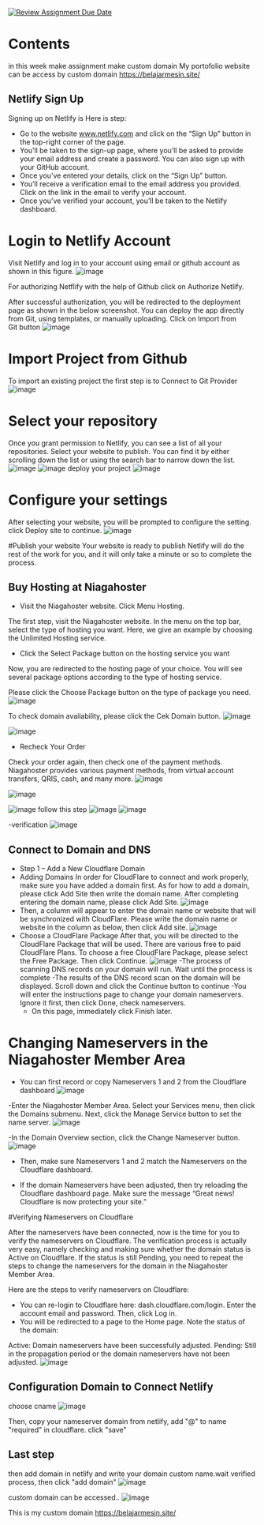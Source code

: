 [![Review Assignment Due Date](https://classroom.github.com/assets/deadline-readme-button-24ddc0f5d75046c5622901739e7c5dd533143b0c8e959d652212380cedb1ea36.svg)](https://classroom.github.com/a/isPhTOcA)

# Contents
in this week make assignment make custom domain My portofolio website can be access by custom domain https://belajarmesin.site/
## Netlify Sign Up
Signing up on Netlify is  Here is step:

  -   Go to the website www.netlify.com and click on the “Sign Up” button in the top-right corner of the page.
   -  You’ll be taken to the sign-up page, where you’ll be asked to provide your email address and create a password. You can also sign up with your GitHub account.
- Once you’ve entered your details, click on the “Sign Up” button.
- You’ll receive a verification email to the email address you provided. Click on the link in the email to verify your account.
- Once you’ve verified your account, you’ll be taken to the Netlify dashboard.

# Login to Netlify Account
Visit Netlify and log in to your account using  email or github account as shown in this figure.
![image](https://github.com/RevoU-FSSE-2/week-4-firdaussdf/assets/137057784/40349293-3977-48d7-a097-7d3d5cb90b3a)

For authorizing Netflify with the help of Github click on Authorize Netlify.

After successful authorization, you will be redirected to the deployment page as shown in the below screenshot. You can deploy the app directly from Git, using templates, or manually uploading. Click on Import from Git button
![image](https://github.com/RevoU-FSSE-2/week-4-firdaussdf/assets/137057784/d5554b2b-d095-451e-83a2-41b7465258a9)

# Import Project from Github
To import an existing project the first step is to Connect to Git Provider
![image](https://github.com/RevoU-FSSE-2/week-4-firdaussdf/assets/137057784/6483b7b8-8c2a-4ca3-b514-48658b4f52d8)

# Select your repository
Once you grant permission to Netlify, you can see a list of all your repositories. Select your website to publish. You can find it by either scrolling down the list or using the search bar to narrow down the list.
![image](https://github.com/RevoU-FSSE-2/week-4-firdaussdf/assets/137057784/75f200d8-c2fe-4a8f-81d4-d0372fd2b85f)
![image](https://github.com/RevoU-FSSE-2/week-4-firdaussdf/assets/137057784/5a3609f1-620e-4ee3-bddb-4979fe3342eb)
deploy your project 
![image](https://github.com/RevoU-FSSE-2/week-4-firdaussdf/assets/137057784/c7d94420-c313-408e-90cc-de67afff9388)


# Configure your settings
After selecting your website, you will be prompted to configure the setting. click Deploy site to continue.
![image](https://github.com/RevoU-FSSE-2/week-4-firdaussdf/assets/137057784/b6f97bc2-21a9-4d08-967b-534ee4239ada)

#Publish your website
Your website is ready to publish Netlify will do the rest of the work for you, and it will only take a minute or so to complete the process.

## Buy Hosting at Niagahoster


- Visit the Niagahoster website. Click Menu Hosting.

The first step, visit the Niagahoster website. In the menu on the top bar, select the type of hosting you want. Here, we give an example by choosing the Unlimited Hosting service.

- Click the Select Package button on the hosting service you want

Now, you are redirected to the hosting page of your choice. You will see several package options according to the type of hosting service.

Please click the Choose Package button on the type of package you need.
![image](https://github.com/RevoU-FSSE-2/week-4-firdaussdf/assets/137057784/ba94c5d5-de93-472a-a3f9-cc1a8168554a)

To check domain availability, please click the Cek Domain button.
![image](https://github.com/RevoU-FSSE-2/week-4-firdaussdf/assets/137057784/bacef8fc-a860-4772-bc2b-244880a8f026)

![image](https://github.com/RevoU-FSSE-2/week-4-firdaussdf/assets/137057784/46001c44-16af-4af6-a3fe-5cbaee39b44f)

- Recheck Your Order

Check your order again, then check one of the payment methods. Niagahoster provides various payment methods, from virtual account transfers, QRIS, cash, and many more.
![image](https://github.com/RevoU-FSSE-2/week-4-firdaussdf/assets/137057784/8883e0a9-09bf-4a68-a0a5-3d801219fcea)

![image](https://github.com/RevoU-FSSE-2/week-4-firdaussdf/assets/137057784/3b96a641-b4df-42a9-99d0-f53039f94220)

![image](https://github.com/RevoU-FSSE-2/week-4-firdaussdf/assets/137057784/f04a5c7c-f9d1-4e09-bc12-248ccd86b62b)
follow this step 
![image](https://github.com/RevoU-FSSE-2/week-4-firdaussdf/assets/137057784/f15deafb-c11b-43c5-86bc-c5d32854c078)
![image](https://github.com/RevoU-FSSE-2/week-4-firdaussdf/assets/137057784/ccf6c215-5acb-4232-a0b7-8e40a8889d0b)


-verification
![image](https://github.com/RevoU-FSSE-2/week-4-firdaussdf/assets/137057784/f6dc2874-2154-4686-b3c0-e05ee3b7a421)

## Connect to Domain and DNS
- Step 1 – Add a New Cloudflare Domain
-  Adding Domains
In order for CloudFlare to connect and work properly, make sure you have added a domain first. As for how to add a domain, please click Add Site then write the domain name. After completing entering the domain name, please click Add Site.
![image](https://github.com/RevoU-FSSE-2/week-4-firdaussdf/assets/137057784/f48a19e3-d8b2-4226-96db-7b78b3952daa)
- Then, a column will appear to enter the domain name or website that will be synchronized with CloudFlare. Please write the domain name or website in the column as below, then click Add site.
![image](https://github.com/RevoU-FSSE-2/week-4-firdaussdf/assets/137057784/e90b82d5-721b-43d5-93b8-4d0e6db583b9)
- Choose a CloudFlare Package
After that, you will be directed to the CloudFlare Package that will be used. There are various free to paid CloudFlare Plans. To choose a free CloudFlare Package, please select the Free Package. Then click Continue.
![image](https://github.com/RevoU-FSSE-2/week-4-firdaussdf/assets/137057784/b56e69d1-ed47-45c1-97aa-0543cc8175b4)
  -The process of scanning DNS records on your domain will run. Wait until the process is complete
  -The results of the DNS record scan on the domain will be displayed. Scroll down and click the Continue button to continue
  -You will enter the instructions page to change your domain nameservers. Ignore it first, then click Done, check nameservers.
  - On this page, immediately click Finish later.

# Changing Nameservers in the Niagahoster Member Area
- You can first record or copy Nameservers 1 and 2 from the Cloudflare dashboard
![image](https://github.com/RevoU-FSSE-2/week-4-firdaussdf/assets/137057784/2e7df7db-4b86-43d9-86b1-f572f64aa645)

-Enter the Niagahoster Member Area. Select your Services menu, then click the Domains submenu. Next, click the Manage Service button to set the name server.
![image](https://github.com/RevoU-FSSE-2/week-4-firdaussdf/assets/137057784/8439a526-6270-4167-b37f-f198b8976c72)

-In the Domain Overview section, click the Change Nameserver button.
![image](https://github.com/RevoU-FSSE-2/week-4-firdaussdf/assets/137057784/ff412e27-fc9b-49ba-80a5-548230ce815b)

- Then, make sure Nameservers 1 and 2 match the Nameservers on the Cloudflare dashboard.

- If the domain Nameservers have been adjusted, then try reloading the Cloudflare dashboard page. Make sure the message “Great news! Cloudflare is now protecting your site.”

#Verifying Nameservers on Cloudflare

After the nameservers have been connected, now is the time for you to verify the nameservers on Cloudflare. The verification process is actually very easy, namely checking and making sure whether the domain status is Active on Cloudflare. If the status is still Pending, you need to repeat the steps to change the nameservers for the domain in the Niagahoster Member Area.

Here are the steps to verify nameservers on Cloudflare:

- You can re-login to Cloudflare here: dash.cloudflare.com/login. Enter the account email and password. Then, click Log in.
- You will be redirected to a page to the Home page. Note the status of the domain:

Active: Domain nameservers have been successfully adjusted.
Pending: Still in the propagation period or the domain nameservers have not been adjusted.
![image](https://github.com/RevoU-FSSE-2/week-4-firdaussdf/assets/137057784/5a155714-413d-4356-9be7-cb7805856eb9)

## Configuration Domain to Connect Netlify
choose cname
![image](https://github.com/RevoU-FSSE-2/week-4-firdaussdf/assets/137057784/df07576d-71b1-4876-9044-10282304bc9e)

Then, copy your nameserver domain from netlify, add "@" to name "required" in cloudflare. click "save"

## Last step
then add domain in netlify and write your domain custom name.wait verified process, then click "add domain"
![image](https://github.com/RevoU-FSSE-2/week-4-firdaussdf/assets/137057784/1aaedb13-4130-4321-835d-403e0fdd1383)

custom domain can be accessed..
![image](https://github.com/RevoU-FSSE-2/week-4-firdaussdf/assets/137057784/bae16a25-3554-4b4b-aeb1-5ab7e7bc5f90)

This is my custom domain https://belajarmesin.site/









